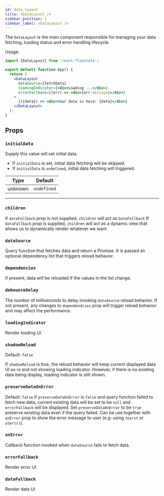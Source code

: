 ```yaml
---
id: data-layout
title: <DataLayout />
sidebar_position: 1
sidebar_label: <DataLayout />
---
```


The `DataLayout` is the main component responsible for managing your data fetching, loading status and error handling lifecycle.

Usage:

```jsx title="App.jsx"
import {DataLayout} from 'react-flowstate';

export default function App() {
  return (
    <DataLayout
      dataSource={fetchData}
      loadingIndicator={<div>Loading ...</div>}
      errorFallback={(err) => <div>{err.message}</div>}
    >
      {({data}) => <div>Your data is here: {data}</div>}
    </DataLayout>
  );
}
```

## Props

### `initialData`

Supply this value will set initial data.
- If `initialData` is set, initial data fetching will be skipped.
- If `initialData` is `undefined`, initial data fetching will triggered.

| Type    | Default     |
|---------|-------------|
| unknown | `undefined` |

---

### `children`

If `dataFallback` prop is not supplied, `children` will act as `DataFallback`
If `dataFallback` prop is supplied, `children` will act as a dynamic view that
  allows us to dynamically render whatever we want.

### `dataSource`

Query function that fetches data and return a Promise.
It is passed an optional dependency list that triggers reload behavior.

### `dependencies`

If present, data will be reloaded if the values in the list change.

### `debounceDelay`

The number of milliseconds to delay invoking `dataSource` reload behavior.
If not present, any changes to `dependendcies` prop will trigger reload
  behavior
  and may affect the performance.

### `loadingIndicator`

Render loading UI

### `shadowReload`

Default: `false`

If `shadowReload` is true, the reload behavior will keep current displayed
  data
  UI as-is and not showing loading indicator.
  However, if there is no existing data being display, loading indicator is
  still
  shown.

### `preserveDataOnError`

Default: `false`
If `preserveDataOnError` is `false` and query function failed to fetch new
  data, current existing data will be set to be `null` and `errorFallback` will
  be displayed.
Set `preserveDataOnError` to be `true` preserve existing data even if the
  query failed. Can be use together with `onError` prop to show the error
  message to user (e.g: using `toarst` or `alert()`).

### `onError`

Callback function invoked when `dataSource` fails to fetch data.

### `errorFallback`

Render error UI

### `dataFallback`

Render data UI

